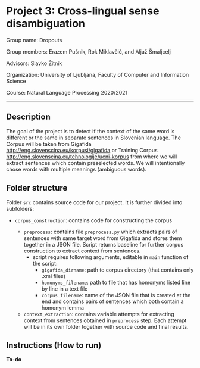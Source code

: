 # Project 3: Cross-lingual sense disambiguation
Group name: Dropouts

Group members: Erazem Pušnik, Rok Miklavčič, and Aljaž Šmaljcelj

Advisors: Slavko Žitnik

Organization: University of Ljubljana, Faculty of Computer and Information Science

Course: Natural Language Processing 2020/2021

---

## Description

The goal of the project is to detect if the context of the same word is different or the same in separate sentences in Slovenian language. 
The Corpus will be taken from Gigafida http://eng.slovenscina.eu/korpusi/gigafida or Training Corpus http://eng.slovenscina.eu/tehnologije/ucni-korpus from where we will extract sentences which contain preselected words. We will intentionally chose words with multiple meanings (ambiguous words).

## Folder structure

Folder `src` contains source code for our project.
It is further divided into subfolders:

* `corpus_construction`: contains code for constructing the corpus

  * `preprocess`: contains file `preprocess.py` which extracts pairs of sentences with same target word from Gigafida and stores them together in a JSON file.
  Script returns baseline for further corpus construction to extract context from sentences.
    * script requires following arguments, editable in `main` function of the script:
      * `gigafida_dirname`: path to corpus directory (that contains only .xml files)
      * `homonyms_filename`: path to file that has homonyms listed line by line in a text file
      * `corpus_filename`: name of the JSON file that is created at the end and contains pairs of sentences which both contain a homonym lemma
  * `context_extraction`: contains variable attempts for extracting context from sentences obtained in `preprocess` step. 
  Each attempt will be in its own folder together with source code and final results.

## Instructions (How to run)
 **To-do**

